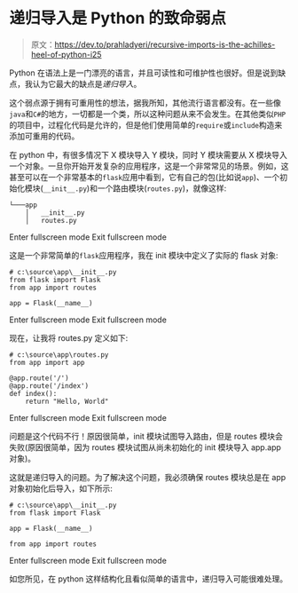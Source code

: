 # 递归导入是 Python 的致命弱点

> 原文：<https://dev.to/prahladyeri/recursive-imports-is-the-achilles-heel-of-python-i25>

Python 在语法上是一门漂亮的语言，并且可读性和可维护性也很好。但是说到缺点，我认为它最大的缺点是*递归导入*。

这个弱点源于拥有可重用性的想法，据我所知，其他流行语言都没有。在一些像`java`和`C#`的地方，一切都是一个类，所以这种问题从来不会发生。在其他类似`PHP`的项目中，过程化代码是允许的，但是他们使用简单的`require`或`include`构造来添加可重用的代码。

在 python 中，有很多情况下 X 模块导入 Y 模块，同时 Y 模块需要从 X 模块导入一个对象。一旦你开始开发复杂的应用程序，这是一个非常常见的场景。例如，这甚至可以在一个非常基本的`flask`应用中看到，它有自己的包(比如说`app`)、一个初始化模块(`__init__.py`)和一个路由模块(`routes.py`)，就像这样:

```
└───app
    │   __init__.py
    │   routes.py 
```

Enter fullscreen mode Exit fullscreen mode

这是一个非常简单的`flask`应用程序，我在 init 模块中定义了实际的 flask 对象:

```
# c:\source\app\__init__.py
from flask import Flask
from app import routes

app = Flask(__name__) 
```

Enter fullscreen mode Exit fullscreen mode

现在，让我将 routes.py 定义如下:

```
# c:\source\app\routes.py
from app import app

@app.route('/')
@app.route('/index')
def index():
    return "Hello, World" 
```

Enter fullscreen mode Exit fullscreen mode

问题是这个代码不行！原因很简单，init 模块试图导入路由，但是 routes 模块会失败(原因很简单，因为 routes 模块试图从尚未初始化的 init 模块导入 app.app 对象)。

这就是递归导入的问题。为了解决这个问题，我必须确保 routes 模块总是在 app 对象初始化后导入，如下所示:

```
# c:\source\app\__init__.py
from flask import Flask

app = Flask(__name__)

from app import routes 
```

Enter fullscreen mode Exit fullscreen mode

如您所见，在 python 这样结构化且看似简单的语言中，递归导入可能很难处理。